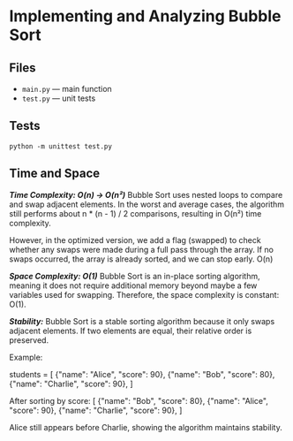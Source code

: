 # Implementing and Analyzing Bubble Sort


## Files

- `main.py` — main function
- `test.py` — unit tests

## Tests

```
python -m unittest test.py
```

## Time and Space 

***Time Complexity: O(n) -> O(n²)***
Bubble Sort uses nested loops to compare and swap adjacent elements. In the worst and average cases, the algorithm still performs about n * (n - 1) / 2 comparisons, resulting in O(n²) time complexity.

However, in the optimized version, we add a flag (swapped) to check whether any swaps were made during a full pass through the array. If no swaps occurred, the array is already sorted, and we can stop early. O(n)

***Space Complexity: O(1)***
Bubble Sort is an in-place sorting algorithm, meaning it does not require additional memory
beyond maybe a few variables used for swapping. Therefore, the space complexity is constant: O(1).

***Stability:***
Bubble Sort is a stable sorting algorithm because it only swaps adjacent elements.
If two elements are equal, their relative order is preserved.

Example:

students = [
    {"name": "Alice", "score": 90},
    {"name": "Bob", "score": 80},
    {"name": "Charlie", "score": 90},
]

After sorting by score:
[
    {"name": "Bob", "score": 80},
    {"name": "Alice", "score": 90},
    {"name": "Charlie", "score": 90},
]

Alice still appears before Charlie, showing the algorithm maintains stability.